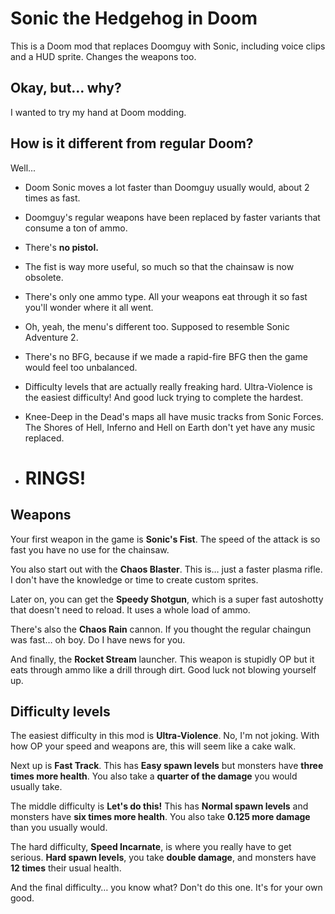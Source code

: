 # Sonic the Hedgehog in Doom
This is a Doom mod that replaces Doomguy with Sonic, including voice clips and a HUD sprite. Changes the weapons too.

## Okay, but… why?

I wanted to try my hand at Doom modding.

## How is it different from regular Doom?

Well...

- Doom Sonic moves a lot faster than Doomguy usually would, about 2 times as fast.

- Doomguy's regular weapons have been replaced by faster variants that consume a ton of ammo.

- There's **no pistol.**

- The fist is way more useful, so much so that the chainsaw is now obsolete.

- There's only one ammo type. All your weapons eat through it so fast you'll wonder where it all went.

- Oh, yeah, the menu's different too. Supposed to resemble Sonic Adventure 2.

- There's no BFG, because if we made a rapid-fire BFG then the game would feel too unbalanced.

- Difficulty levels that are actually really freaking hard. Ultra-Violence is the easiest difficulty! And good luck trying to complete the hardest.

- Knee-Deep in the Dead's maps all have music tracks from Sonic Forces. The Shores of Hell, Inferno and Hell on Earth don't yet have any music replaced.

- # RINGS!

## Weapons

Your first weapon in the game is **Sonic's Fist**. The speed of the attack is so fast you have no use for the chainsaw.

You also start out with the **Chaos Blaster**. This is… just a faster plasma rifle. I don't have the knowledge or time to create custom sprites.

Later on, you can get the **Speedy Shotgun**, which is a super fast autoshotty that doesn't need to reload. It uses a whole load of ammo.

There's also the **Chaos Rain** cannon. If you thought the regular chaingun was fast… oh boy. Do I have news for you.

And finally, the **Rocket Stream** launcher. This weapon is stupidly OP but it eats through ammo like a drill through dirt. Good luck not blowing yourself up.

## Difficulty levels

The easiest difficulty in this mod is **Ultra-Violence**. No, I'm not joking. With how OP your speed and weapons are, this will seem like a cake walk.

Next up is **Fast Track**. This has **Easy spawn levels** but monsters have **three times more health**. You also take a **quarter of the damage** you would usually take.

The middle difficulty is **Let's do this!** This has **Normal spawn levels** and monsters have **six times more health**. You also take  **0.125 more damage** than you usually would.

The hard difficulty, **Speed Incarnate**, is where you really have to get serious. **Hard spawn levels**, you take **double damage**, and monsters have **12 times** their usual health.

And the final difficulty… you know what? Don't do this one. It's for your own good.